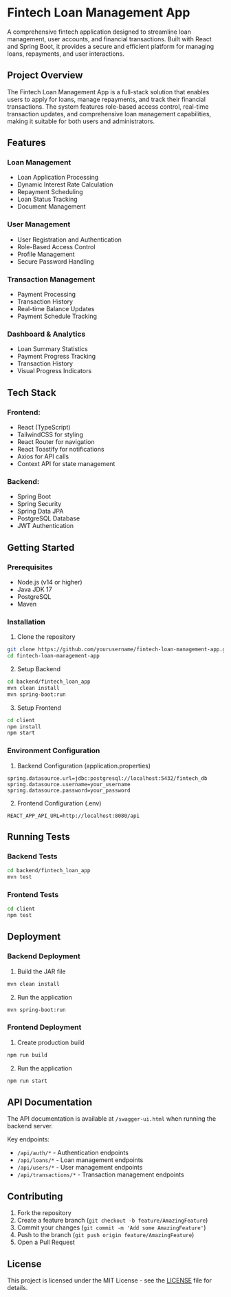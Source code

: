 # Fintech Loan Management App

A comprehensive fintech application designed to streamline loan management, user accounts, and financial transactions. Built with React and Spring Boot, it provides a secure and efficient platform for managing loans, repayments, and user interactions.

## Project Overview

The Fintech Loan Management App is a full-stack solution that enables users to apply for loans, manage repayments, and track their financial transactions. The system features role-based access control, real-time transaction updates, and comprehensive loan management capabilities, making it suitable for both users and administrators.

## Features

### Loan Management
- Loan Application Processing
- Dynamic Interest Rate Calculation
- Repayment Scheduling
- Loan Status Tracking
- Document Management

### User Management
- User Registration and Authentication
- Role-Based Access Control
- Profile Management
- Secure Password Handling

### Transaction Management
- Payment Processing
- Transaction History
- Real-time Balance Updates
- Payment Schedule Tracking

### Dashboard & Analytics
- Loan Summary Statistics
- Payment Progress Tracking
- Transaction History
- Visual Progress Indicators

## Tech Stack

### Frontend:
- React (TypeScript)
- TailwindCSS for styling
- React Router for navigation
- React Toastify for notifications
- Axios for API calls
- Context API for state management

### Backend:
- Spring Boot
- Spring Security
- Spring Data JPA
- PostgreSQL Database
- JWT Authentication

## Getting Started

### Prerequisites
- Node.js (v14 or higher)
- Java JDK 17
- PostgreSQL
- Maven

### Installation

1. Clone the repository
```bash
git clone https://github.com/yourusername/fintech-loan-management-app.git
cd fintech-loan-management-app
```

2. Setup Backend
```bash
cd backend/fintech_loan_app
mvn clean install
mvn spring-boot:run
```

3. Setup Frontend
```bash
cd client
npm install
npm start
```

### Environment Configuration

1. Backend Configuration (application.properties)
```properties
spring.datasource.url=jdbc:postgresql://localhost:5432/fintech_db
spring.datasource.username=your_username
spring.datasource.password=your_password
```

2. Frontend Configuration (.env)
```env
REACT_APP_API_URL=http://localhost:8080/api
```

## Running Tests

### Backend Tests
```bash
cd backend/fintech_loan_app
mvn test
```

### Frontend Tests
```bash
cd client
npm test
```

## Deployment

### Backend Deployment
1. Build the JAR file
```bash
mvn clean install
```

2. Run the application
```bash
mvn spring-boot:run
```

### Frontend Deployment
1. Create production build
```bash
npm run build
```
2. Run the application
```bash
npm run start
```

## API Documentation

The API documentation is available at `/swagger-ui.html` when running the backend server.

Key endpoints:
- `/api/auth/*` - Authentication endpoints
- `/api/loans/*` - Loan management endpoints
- `/api/users/*` - User management endpoints
- `/api/transactions/*` - Transaction management endpoints

## Contributing

1. Fork the repository
2. Create a feature branch (`git checkout -b feature/AmazingFeature`)
3. Commit your changes (`git commit -m 'Add some AmazingFeature'`)
4. Push to the branch (`git push origin feature/AmazingFeature`)
5. Open a Pull Request

## License

This project is licensed under the MIT License - see the [LICENSE](LICENSE) file for details.

